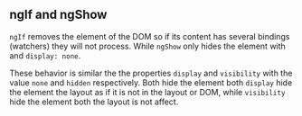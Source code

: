 ## ngIf and ngShow

`ngIf` removes the element of the DOM so if its content has several bindings (watchers) they will not process.
While `ngShow` only hides the element with and `display: none`.

These behavior is similar the the properties `display` and `visibility` with the value `none` and `hidden` respectively.
Both hide the element both `display` hide the element the layout as if it is not in the layout or DOM, while
`visibility` hide the element both the layout is not affect.